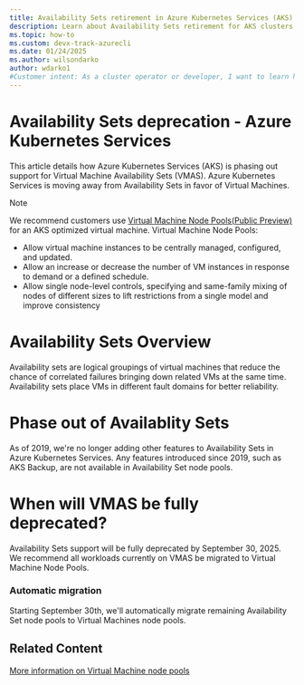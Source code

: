 ```yaml
---
title: Availability Sets retirement in Azure Kubernetes Services (AKS)
description: Learn about Availability Sets retirement for AKS clusters.
ms.topic: how-to
ms.custom: devx-track-azurecli
ms.date: 01/24/2025
ms.author: wilsondarko
author: wdarko1
#Customer intent: As a cluster operator or developer, I want to learn how to enable my cluster to create node pools with multiple Virtual Machine types.
---
```


# Availability Sets deprecation - Azure Kubernetes Services

This article details how Azure Kubernetes Services (AKS) is phasing out support for Virtual Machine Availability Sets (VMAS). 
Azure Kubernetes Services is moving away from Availability Sets in favor of Virtual Machines.

> [!NOTE]
> We recommend customers use [Virtual Machine Node Pools(Public Preview)](virtual-machines-node-pools.md) for an AKS optimized virtual machine. Virtual Machine Node Pools:
>
> - Allow virtual machine instances to be centrally managed, configured, and updated.
> - Allow an increase or decrease the number of VM instances in response to demand or a defined schedule.
> - Allow single node-level controls, specifying and same-family mixing of nodes of different sizes to lift restrictions from a single model and improve consistency

# Availability Sets Overview
Availability sets are logical groupings of virtual machines that reduce the chance of correlated failures bringing down related VMs at the same time. Availability sets place VMs in different fault domains for better reliability.

# Phase out of Availablity Sets
As of 2019, we're no longer adding other features to Availability Sets in Azure Kubernetes Services. Any features introduced since 2019, such as AKS Backup, are not available in Availability Set node pools.

# When will VMAS be fully deprecated?
Availability Sets support will be fully deprecated by September 30, 2025. We recommend all workloads currently on VMAS be migrated to Virtual Machine Node Pools. 

### Automatic migration
Starting September 30th, we'll automatically migrate remaining Availability Set node pools to Virtual Machines node pools. 

## Related Content

[More information on Virtual Machine node pools](virtual-machines-node-pools.md)
